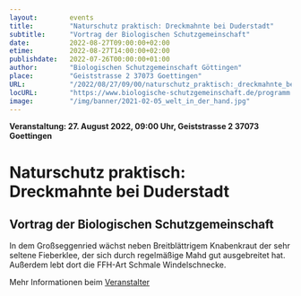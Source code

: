 ```yaml
---
layout:        events
title:         "Naturschutz praktisch: Dreckmahnte bei Duderstadt"
subtitle:      "Vortrag der Biologischen Schutzgemeinschaft"
date:          2022-08-27T09:00:00+02:00
etime:         2022-08-27T14:00:00+02:00
publishdate:   2022-07-26T00:00:00+01:00
author:        "Biologischen Schutzgemeinschaft Göttingen"
place:         "Geiststrasse 2 37073 Goettingen"
URL:           "/2022/08/27/09/00/naturschutz_praktisch:_dreckmahnte_bei_duderstadt"
locURL:        "https://www.biologische-schutzgemeinschaft.de/programm.html"
image:         "/img/banner/2021-02-05_welt_in_der_hand.jpg"
---
```


**Veranstaltung: 27. August 2022, 09:00 Uhr, Geiststrasse 2 37073 Goettingen**

Naturschutz praktisch: Dreckmahnte bei Duderstadt
===========

Vortrag der Biologischen Schutzgemeinschaft
-----------
In dem Großseggenried wächst neben Breitblättrigem Knabenkraut der sehr seltene Fieberklee, der sich durch regelmäßige Mahd gut ausgebreitet hat. Außerdem lebt dort die FFH-Art Schmale Windelschnecke.

Mehr Informationen beim [Veranstalter](https://www.biologische-schutzgemeinschaft.de/programm.html)
